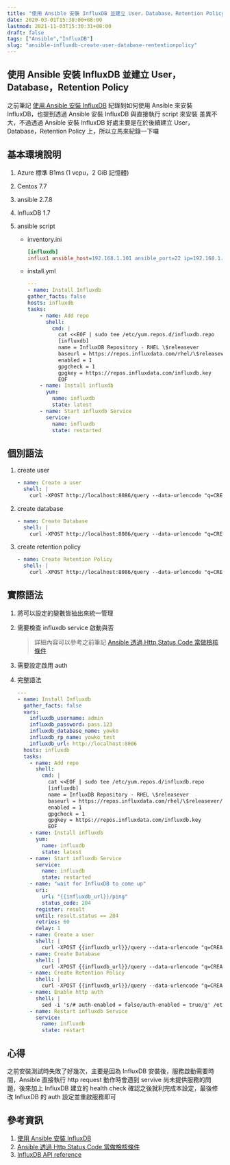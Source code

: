 ```yaml
---
title: "使用 Ansible 安裝 InfluxDB 並建立 User，Database，Retention Policy"
date: 2020-03-01T15:30:00+08:00
lastmod: 2021-11-03T15:30:31+08:00
draft: false
tags: ["Ansible","InfluxDB"]
slug: "ansible-influxdb-create-user-database-rententionpolicy"
---
```


## 使用 Ansible 安裝 InfluxDB 並建立 User，Database，Retention Policy

之前筆記 [使用 Ansible 安裝 InfluxDB](/ansible-install-influxdb/) 紀錄到如何使用 Ansible 來安裝 InfluxDB，也提到透過 Ansible 安裝 InfluxDB 與直接執行 script 來安裝 差異不大，不過透過 Ansible 安裝 InfluxDB 好處主要是在於後續建立 User，Database，Retention Policy 上，所以立馬來紀錄一下囉

## 基本環境說明

1. Azure 標準 B1ms (1 vcpu，2 GiB 記憶體)
2. Centos 7.7
3. ansible 2.7.8
4. InfluxDB 1.7
5. ansible script

    - inventory.ini

        ```ini
        [influxdb]
        influx1 ansible_host=192.168.1.101 ansible_port=22 ip=192.168.1.101  ansible_user=yowko ansible_password=pass.123 ansible_become_password=pass.123
        ```

    - install.yml

        ```yaml
        ---
        - name: Install Influxdb
        gather_facts: false
        hosts: influxdb
        tasks:
            - name: Add repo
              shell:
                cmd: |
                  cat <<EOF | sudo tee /etc/yum.repos.d/influxdb.repo
                  [influxdb]
                  name = InfluxDB Repository - RHEL \$releasever
                  baseurl = https://repos.influxdata.com/rhel/\$releasever/\$basearch/    stable
                  enabled = 1
                  gpgcheck = 1
                  gpgkey = https://repos.influxdata.com/influxdb.key
                  EOF
            - name: Install influxdb
              yum:
                name: influxdb
                state: latest
            - name: Start influxdb Service
              service:
                name: influxdb
                state: restarted
        ```

## 個別語法

1. create user

    ```yml
    - name: Create a user
      shell: |
        curl -XPOST http://localhost:8086/query --data-urlencode "q=CREATE USER admin WITH PASSWORD pass.123 WITH ALL PRIVILEGES"
    ```

2. create database

    ```yml
    - name: Create Database
      shell: |
        curl -XPOST http://localhost:8086/query --data-urlencode "q=CREATE DATABASE yowko"
    ```

3. create retention policy

    ```yml
    - name: Create Retention Policy
      shell: |
        curl -XPOST http://localhost:8086/query --data-urlencode "q=CREATE RETENTION POLICY yowko_test ON yowko DURATION 90d REPLICATION 1"
    ```

## 實際語法

1. 將可以設定的變數皆抽出來統一管理
2. 需要檢查 influxdb service 啟動與否

    > 詳細內容可以參考之前筆記 [Ansible 透過 Http Status Code 當做檢核條件](/ansible-when-http-status-code)

3. 需要設定啟用 auth
4. 完整語法

    ```yml
    ---
    - name: Install Influxdb
      gather_facts: false
      vars:
        influxdb_username: admin
        influxdb_password: pass.123
        influxdb_database_name: yowko
        influxdb_rp_name: yowko_test
        influxdb_url: http://localhost:8086
      hosts: influxdb
      tasks:
        - name: Add repo
          shell:
            cmd: |
              cat <<EOF | sudo tee /etc/yum.repos.d/influxdb.repo
              [influxdb]
              name = InfluxDB Repository - RHEL \$releasever
              baseurl = https://repos.influxdata.com/rhel/\$releasever/\$basearch/stable
              enabled = 1
              gpgcheck = 1
              gpgkey = https://repos.influxdata.com/influxdb.key
              EOF
        - name: Install influxdb
          yum:
            name: influxdb
            state: latest
        - name: Start influxdb Service
          service:
            name: influxdb
            state: restarted
        - name: "wait for InfluxDB to come up"
          uri:
            url: "{{influxdb_url}}/ping"
            status_code: 204
          register: result
          until: result.status == 204
          retries: 60
          delay: 1
        - name: Create a user
          shell: |
            curl -XPOST {{influxdb_url}}/query --data-urlencode "q=CREATE USER {    {influxdb_username}} WITH PASSWORD '{{influxdb_password}}' WITH ALL PRIVILEGES"
        - name: Create Database
          shell: |
            curl -XPOST {{influxdb_url}}/query --data-urlencode "q=CREATE DATABASE {    {influxdb_database_name}}"
        - name: Create Retention Policy
          shell: |
            curl -XPOST {{influxdb_url}}/query --data-urlencode "q=CREATE RETENTION POLICY {    {influxdb_rp_name}} ON {{influxdb_database_name}} DURATION 90d REPLICATION 1"
        - name: Enable http auth
          shell: |
            sed -i 's/# auth-enabled = false/auth-enabled = true/g' /etc/influxdb/influxdb.conf
        - name: Restart influxdb Service
          service:
            name: influxdb
            state: restart
    ```

## 心得

之前安裝測試時失敗了好幾次，主要是因為 InfluxDB 安裝後，服務啟動需要時間，Ansible 直接執行 http request 動作時會遇到 servive 尚未提供服務的問題，後來加上 InfluxDB 建立的 health check 確認之後就利完成本設定，最後修改 InfluxDB 的 auth 設定並重啟服務即可

## 參考資訊

1. [使用 Ansible 安裝 InfluxDB](/ansible-install-influxdb/)
2. [Ansible 透過 Http Status Code 當做檢核條件](/ansible-when-http-status-code)
3. [InfluxDB API reference](https://docs.influxdata.com/influxdb/v1.7/tools/api/)
